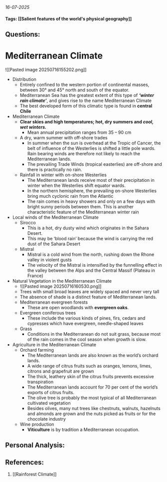*16-07-2025*
#### Tags: [[Salient features of the world's physical geography]]


## Questions:



# Mediterranean Climate

![[Pasted image 20250716155202.png]]

- Distribution
	- Entirely confined to the western portion of continental masses, between 30° and 45° north and south of the equator.
	- Mediterranean Sea has the greatest extent of this type of **_‘winter rain climate’_**, and gives rise to the name Mediterranean Climate
	- The best developed form of this climatic type is found in **central Chile**
- Mediterranean Climate
	- **Clear skies and high temperatures; hot, dry summers and _cool, wet winters._**
		- Mean annual precipitation ranges from 35 – 90 cm
	- A dry, warm summer with off-shore trades
		- In summer when the sun is overhead at the Tropic of Cancer, the belt of influence of the Westerlies is shifted a little pole wards. Rain bearing winds are therefore not likely to reach the Mediterranean lands.
		- The prevailing Trade Winds (tropical easterlies) are off-shore and there is practically no rain.
	- Rainfall in winter with on-shore Westerlies
		- The Mediterranean lands receive most of their precipitation in winter when the Westerlies shift equator wards.
		- In the northern hemisphere, the prevailing on-shore Westerlies bring much cyclonic rain from the Atlantic 
		- The rain comes in heavy showers and only on a few days with bright sunny periods between them. This is another characteristic feature of the Mediterranean winter rain
- Local winds of the Mediterranean Climate
	- Sirocco
		- This is a hot, dry dusty wind which originates in the Sahara Desert.
		- This may be ‘blood rain’ because the wind is carrying the red dust of the Sahara Desert
	- Mistral
		- Mistral is a cold wind from the north, rushing down the Rhone valley in violent gusts
		- The velocity of the Mistral is intensified by the funnelling effect in the valley between the Alps and the Central Massif (Plateau in France)
- Natural Vegetation in the Mediterranean Climate
	- ![[Pasted image 20250716160530.png]]
	- Trees with small broad leaves are widely spaced and never very tall
	- The absence of shade is a distinct feature of Mediterranean lands.
	- Mediterranean evergreen forests
		- These are open woodlands with **evergreen oaks**.
	- Evergreen coniferous trees
		- These include the various kinds of pines, firs, cedars and cypresses which have evergreen, needle-shaped leaves
	- Grass
		- Conditions in the Mediterranean do not suit grass, because most of the rain comes in the cool season when growth is slow.
- Agriculture in the Mediterranean Climate
	- Orchard farming
		- The Mediterranean lands are also known as the world’s orchard lands.
		- A wide range of citrus fruits such as oranges, lemons, limes, citrons and grapefruit are grown
		- The thick, leathery skin of the citrus fruits prevents excessive transpiration
		- The Mediterranean lands account for 70 per cent of the world’s exports of citrus fruits.
		- The olive tree is probably the most typical of all Mediterranean cultivated vegetation
		- Besides olives, many nut trees like chestnuts, walnuts, hazelnuts and almonds are grown and the nuts picked as fruits or for the chocolate industry
	- Wine production
		- **Viticulture** is by tradition a Mediterranean occupation.




## Personal Analysis:


## References:

1. [[Rainforest Climate]]